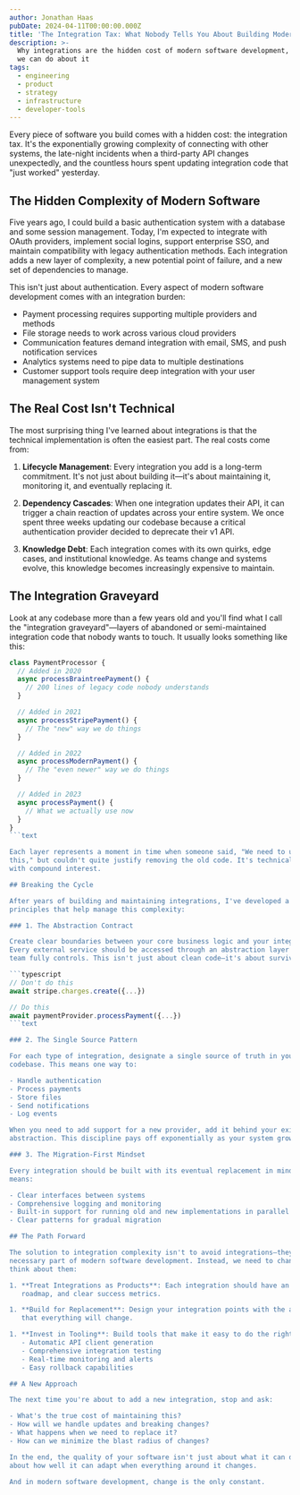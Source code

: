 ```yaml
---
author: Jonathan Haas
pubDate: 2024-04-11T00:00:00.000Z
title: 'The Integration Tax: What Nobody Tells You About Building Modern Software'
description: >-
  Why integrations are the hidden cost of modern software development, and what
  we can do about it
tags:
  - engineering
  - product
  - strategy
  - infrastructure
  - developer-tools
---
```


Every piece of software you build comes with a hidden cost: the integration tax.
It's the exponentially growing complexity of connecting with other systems, the
late-night incidents when a third-party API changes unexpectedly, and the
countless hours spent updating integration code that "just worked" yesterday.

## The Hidden Complexity of Modern Software

Five years ago, I could build a basic authentication system with a database and
some session management. Today, I'm expected to integrate with OAuth providers,
implement social logins, support enterprise SSO, and maintain compatibility with
legacy authentication methods. Each integration adds a new layer of complexity,
a new potential point of failure, and a new set of dependencies to manage.

This isn't just about authentication. Every aspect of modern software
development comes with an integration burden:

- Payment processing requires supporting multiple providers and methods
- File storage needs to work across various cloud providers
- Communication features demand integration with email, SMS, and push
  notification services
- Analytics systems need to pipe data to multiple destinations
- Customer support tools require deep integration with your user management
  system

## The Real Cost Isn't Technical

The most surprising thing I've learned about integrations is that the technical
implementation is often the easiest part. The real costs come from:

1. **Lifecycle Management**: Every integration you add is a long-term
   commitment. It's not just about building it—it's about maintaining it,
   monitoring it, and eventually replacing it.

1. **Dependency Cascades**: When one integration updates their API, it can
   trigger a chain reaction of updates across your entire system. We once spent
   three weeks updating our codebase because a critical authentication provider
   decided to deprecate their v1 API.

1. **Knowledge Debt**: Each integration comes with its own quirks, edge cases,
   and institutional knowledge. As teams change and systems evolve, this
   knowledge becomes increasingly expensive to maintain.

## The Integration Graveyard

Look at any codebase more than a few years old and you'll find what I call the
"integration graveyard"—layers of abandoned or semi-maintained integration code
that nobody wants to touch. It usually looks something like this:

````typescript
class PaymentProcessor {
  // Added in 2020
  async processBraintreePayment() {
    // 200 lines of legacy code nobody understands
  }

  // Added in 2021
  async processStripePayment() {
    // The "new" way we do things
  }

  // Added in 2022
  async processModernPayment() {
    // The "even newer" way we do things
  }

  // Added in 2023
  async processPayment() {
    // What we actually use now
  }
}
```text

Each layer represents a moment in time when someone said, "We need to update
this," but couldn't quite justify removing the old code. It's technical debt
with compound interest.

## Breaking the Cycle

After years of building and maintaining integrations, I've developed a few
principles that help manage this complexity:

### 1. The Abstraction Contract

Create clear boundaries between your core business logic and your integrations.
Every external service should be accessed through an abstraction layer that your
team fully controls. This isn't just about clean code—it's about survival.

```typescript
// Don't do this
await stripe.charges.create({...})

// Do this
await paymentProvider.processPayment({...})
```text

### 2. The Single Source Pattern

For each type of integration, designate a single source of truth in your
codebase. This means one way to:

- Handle authentication
- Process payments
- Store files
- Send notifications
- Log events

When you need to add support for a new provider, add it behind your existing
abstraction. This discipline pays off exponentially as your system grows.

### 3. The Migration-First Mindset

Every integration should be built with its eventual replacement in mind. This
means:

- Clear interfaces between systems
- Comprehensive logging and monitoring
- Built-in support for running old and new implementations in parallel
- Clear patterns for gradual migration

## The Path Forward

The solution to integration complexity isn't to avoid integrations—they're a
necessary part of modern software development. Instead, we need to change how we
think about them:

1. **Treat Integrations as Products**: Each integration should have an owner, a
   roadmap, and clear success metrics.

1. **Build for Replacement**: Design your integration points with the assumption
   that everything will change.

1. **Invest in Tooling**: Build tools that make it easy to do the right thing:
   - Automatic API client generation
   - Comprehensive integration testing
   - Real-time monitoring and alerts
   - Easy rollback capabilities

## A New Approach

The next time you're about to add a new integration, stop and ask:

- What's the true cost of maintaining this?
- How will we handle updates and breaking changes?
- What happens when we need to replace it?
- How can we minimize the blast radius of changes?

In the end, the quality of your software isn't just about what it can do—it's
about how well it can adapt when everything around it changes.

And in modern software development, change is the only constant.
````
